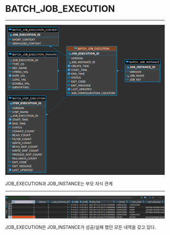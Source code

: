 
# BATCH_JOB_EXECUTION

---

![spring_batch-erd](./spring_batch-erd.png)

JOB_EXECUTION과 JOB_INSTANCE는 부모 자식 관계

---

![batch-fail_test](./spring_batch-fail.png)

JOB_EXECUTION은 JOB_INSTANCE가 성공/실패 했던 모든 내역을 갖고 있다.

